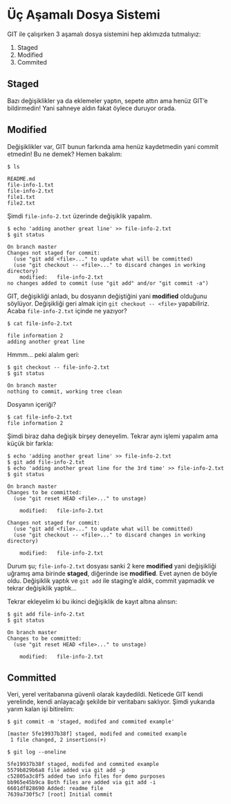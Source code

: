 # Üç Aşamalı Dosya Sistemi

GIT ile çalışırken 3 aşamalı dosya sistemini hep aklımızda tutmalıyız:

1. Staged
2. Modified
3. Commited

## Staged

Bazı değişiklikler ya da eklemeler yaptın, sepete attın ama henüz GIT’e
bildirmedin! Yani sahneye aldın fakat öylece duruyor orada.

## Modified

Değişiklikler var, GIT bunun farkında ama henüz kaydetmedin yani commit
etmedin! Bu ne demek? Hemen bakalım:

    $ ls
    
    README.md
    file-info-1.txt
    file-info-2.txt
    file1.txt
    file2.txt

Şimdi `file-info-2.txt` üzerinde değişiklik yapalım.

    $ echo 'adding another great line' >> file-info-2.txt
    $ git status
    
    On branch master
    Changes not staged for commit:
      (use "git add <file>..." to update what will be committed)
      (use "git checkout -- <file>..." to discard changes in working directory)
    	modified:   file-info-2.txt
    no changes added to commit (use "git add" and/or "git commit -a")

GIT, değişikliği anladı, bu dosyanın değiştiğini yani **modified** olduğunu
söylüyor. Değişikliği geri almak için `git checkout -- <file>` yapabiliriz.
Acaba `file-info-2.txt` içinde ne yazıyor?

    $ cat file-info-2.txt
    
    file information 2
    adding another great line

Hmmm... peki alalım geri:

    $ git checkout -- file-info-2.txt
    $ git status
    
    On branch master
    nothing to commit, working tree clean

Dosyanın içeriği?

    $ cat file-info-2.txt
    file information 2

Şimdi biraz daha değişik birşey deneyelim. Tekrar aynı işlemi yapalım ama küçük
bir farkla:

    $ echo 'adding another great line' >> file-info-2.txt
    $ git add file-info-2.txt
    $ echo 'adding another great line for the 3rd time' >> file-info-2.txt
    $ git status
    
    On branch master
    Changes to be committed:
      (use "git reset HEAD <file>..." to unstage)
      
    	modified:   file-info-2.txt
        
    Changes not staged for commit:
      (use "git add <file>..." to update what will be committed)
      (use "git checkout -- <file>..." to discard changes in working directory)
      
    	modified:   file-info-2.txt

Durum şu; `file-info-2.txt` dosyası sanki 2 kere **modified** yani değişikliği
uğramış ama birinde **staged**, diğerinde ise **modified**. Evet aynen de
böyle oldu. Değişiklik yaptık ve `git add` ile staging’e aldık, commit
yapmadık ve tekrar değişiklik yaptık...

Tekrar ekleyelim ki bu ikinci değişiklik de kayıt altına alınsın:

    $ git add file-info-2.txt
    $ git status
    
    On branch master
    Changes to be committed:
      (use "git reset HEAD <file>..." to unstage)
      
    	modified:   file-info-2.txt


## Committed

Veri, yerel veritabanına güvenli olarak kaydedildi. Neticede GIT kendi
yerelinde, kendi anlayacağı şekilde bir veritabanı saklıyor. Şimdi yukarıda
yarım kalan işi bitirelim:

    $ git commit -m 'staged, modifed and commited example'
    
    [master 5fe19937b38f] staged, modifed and commited example
     1 file changed, 2 insertions(+)
    
    $ git log --oneline
    
    5fe19937b38f staged, modifed and commited example
    5579b829b6a8 file added via git add -p
    c52805a3c8f5 added two info files for demo purposes
    bb965e45b9ca Both files are added via git add -i
    6601df828690 Added: readme file
    7639a730f5c7 [root] Initial commit
